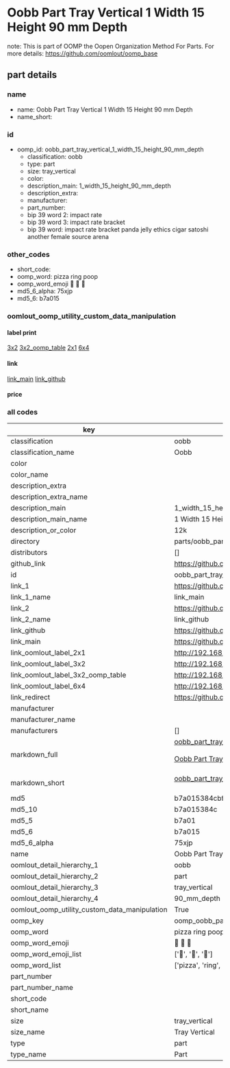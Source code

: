 # Oobb Part Tray Vertical 1 Width 15 Height 90 mm Depth  

note: This is part of OOMP the Oopen Organization Method For Parts. For more details: https://github.com/oomlout/oomp_base

##  part details
  







### name
* name: Oobb Part Tray Vertical 1 Width 15 Height 90 mm Depth
* name_short: 
### id
* oomp_id: oobb_part_tray_vertical_1_width_15_height_90_mm_depth
  * classification: oobb
  * type: part
  * size: tray_vertical
  * color: 
  * description_main: 1_width_15_height_90_mm_depth
  * description_extra: 
  * manufacturer: 
  * part_number: 
  * bip 39 word 2: impact rate
  * bip 39 word 3: impact rate bracket
  * bip 39 word: impact rate bracket panda jelly ethics cigar satoshi another female source arena

### other_codes
* short_code: 
* oomp_word: pizza ring poop
* oomp_word_emoji :pizza: :ring: :poop:
* md5_6_alpha: 75xjp
* md5_6: b7a015






### oomlout_oomp_utility_custom_data_manipulation
#### label print
[3x2](http://192.168.1.245:1112/?label=oomp%2075xjp)
[3x2_oomp_table](http://192.168.1.108:1112/?label=oomp%2075xjp)
[2x1](http://192.168.1.242:1112/?label=oomp%2075xjp)
[6x4](http://192.168.1.55:1112/?label=oomp%2075xjp)    

#### link

[link_main](https://github.com/oomlout/oomlout_oomp_version_1_messy/tree/main/parts/oobb_part_tray_vertical_1_width_15_height_90_mm_depth) [link_github](https://github.com/oomlout/oomlout_oomp_version_1_messy/tree/main/parts/oobb_part_tray_vertical_1_width_15_height_90_mm_depth)                             

#### price







### all codes 
| key | value |  
| --- | --- |  
| classification | oobb |  
| classification_name | Oobb |  
| color |  |  
| color_name |  |  
| description_extra |  |  
| description_extra_name |  |  
| description_main | 1_width_15_height_90_mm_depth |  
| description_main_name | 1 Width 15 Height 90 mm Depth |  
| description_or_color | 12k |  
| directory | parts/oobb_part_tray_vertical_1_width_15_height_90_mm_depth |  
| distributors | [] |  
| github_link | https://github.com/oomlout/oomlout_oomp_part_src/tree/main/parts/oobb_part_tray_vertical_1_width_15_height_90_mm_depth |  
| id | oobb_part_tray_vertical_1_width_15_height_90_mm_depth |  
| link_1 | https://github.com/oomlout/oomlout_oomp_version_1_messy/tree/main/parts/oobb_part_tray_vertical_1_width_15_height_90_mm_depth |  
| link_1_name | link_main |  
| link_2 | https://github.com/oomlout/oomlout_oomp_version_1_messy/tree/main/parts/oobb_part_tray_vertical_1_width_15_height_90_mm_depth |  
| link_2_name | link_github |  
| link_github | https://github.com/oomlout/oomlout_oomp_version_1_messy/tree/main/parts/oobb_part_tray_vertical_1_width_15_height_90_mm_depth |  
| link_main | https://github.com/oomlout/oomlout_oomp_version_1_messy/tree/main/parts/oobb_part_tray_vertical_1_width_15_height_90_mm_depth |  
| link_oomlout_label_2x1 | http://192.168.1.242:1112/?label=oomp%2075xjp |  
| link_oomlout_label_3x2 | http://192.168.1.245:1112/?label=oomp%2075xjp |  
| link_oomlout_label_3x2_oomp_table | http://192.168.1.108:1112/?label=oomp%2075xjp |  
| link_oomlout_label_6x4 | http://192.168.1.55:1112/?label=oomp%2075xjp |  
| link_redirect | https://github.com/oomlout/oomlout_oomp_version_1_messy/tree/main/parts/oobb_part_tray_vertical_1_width_15_height_90_mm_depth |  
| manufacturer |  |  
| manufacturer_name |  |  
| manufacturers | [] |  
| markdown_full | [oobb_part_tray_vertical_1_width_15_height_90_mm_depth](none)<br>[](none)<br>[Oobb Part Tray Vertical 1 Width 15 Height 90 Mm Depth](none)<br><br> |  
| markdown_short | [oobb_part_tray_vertical_1_width_15_height_90_mm_depth](none)<br><br> |  
| md5 | b7a015384cbf651d36bbe9f635ac8b8e |  
| md5_10 | b7a015384c |  
| md5_5 | b7a01 |  
| md5_6 | b7a015 |  
| md5_6_alpha | 75xjp |  
| name | Oobb Part Tray Vertical 1 Width 15 Height 90 mm Depth |  
| oomlout_detail_hierarchy_1 | oobb |  
| oomlout_detail_hierarchy_2 | part |  
| oomlout_detail_hierarchy_3 | tray_vertical |  
| oomlout_detail_hierarchy_4 | 90_mm_depth |  
| oomlout_oomp_utility_custom_data_manipulation | True |  
| oomp_key | oomp_oobb_part_tray_vertical_1_width_15_height_90_mm_depth |  
| oomp_word | pizza ring poop |  
| oomp_word_emoji | :pizza: :ring: :poop: |  
| oomp_word_emoji_list | [':pizza:', ':ring:', ':poop:'] |  
| oomp_word_list | ['pizza', 'ring', 'poop'] |  
| part_number |  |  
| part_number_name |  |  
| short_code |  |  
| short_name |  |  
| size | tray_vertical |  
| size_name | Tray Vertical |  
| type | part |  
| type_name | Part |  
